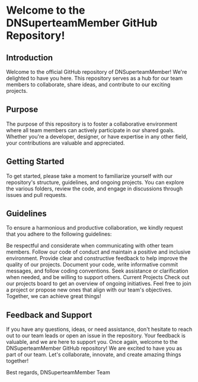 # Welcome to the DNSuperteamMember GitHub Repository!
## Introduction
Welcome to the official GitHub repository of DNSuperteamMember! We're delighted to have you here. This repository serves as a hub for our team members to collaborate, share ideas, and contribute to our exciting projects.

## Purpose
The purpose of this repository is to foster a collaborative environment where all team members can actively participate in our shared goals. Whether you're a developer, designer, or have expertise in any other field, your contributions are valuable and appreciated.

## Getting Started
To get started, please take a moment to familiarize yourself with our repository's structure, guidelines, and ongoing projects. You can explore the various folders, review the code, and engage in discussions through issues and pull requests.

## Guidelines
To ensure a harmonious and productive collaboration, we kindly request that you adhere to the following guidelines:

Be respectful and considerate when communicating with other team members.
Follow our code of conduct and maintain a positive and inclusive environment.
Provide clear and constructive feedback to help improve the quality of our projects.
Document your code, write informative commit messages, and follow coding conventions.
Seek assistance or clarification when needed, and be willing to support others.
Current Projects
Check out our projects board to get an overview of ongoing initiatives. Feel free to join a project or propose new ones that align with our team's objectives. Together, we can achieve great things!

## Feedback and Support
If you have any questions, ideas, or need assistance, don't hesitate to reach out to our team leads or open an issue in the repository. Your feedback is valuable, and we are here to support you.
Once again, welcome to the DNSuperteamMember GitHub repository! We are excited to have you as part of our team. Let's collaborate, innovate, and create amazing things together!

Best regards,
DNSuperteamMember Team
